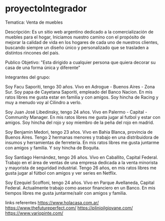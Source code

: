 # proyectoIntegrador

Tematica: Venta de muebles 

Descripción: Es un sitio web argentino dedicado a la comercialización de muebles para el hogar, Iniciamos nuestro camino con el propósito de mejorar la calidad de vida en los hogares de cada uno de nuestros clientes, buscando siempre un diseño único y personalizado que se trasladen a distintos rincones del país.

Publico Objetivo: "Esta dirigido a cualquier persona que quiera decorar su casa de una forma única y diferente" 

Integrantes del grupo:

Soy Facu Saporiti, tengo 30 años. Vivo en Adrogue - Buenos Aires - Zona Sur. Soy papa de Cayetana Saporiti, empleado del Banco Nacion. En mis ratos libres me gusta estar en familia y con amigos. Soy hincha de Racing y muy a menudo voy al Cilindro a verlo.

Soy Juan José Libedinsky, tengo 24 años. Vivo en Palermo - Capital - Community Manager. En mis ratos libres me gusta jugar al futbol y estar con amigos. Soy hincha del rojo y soy miembro de la peña del rojo en madrid.

Soy Benjamin Medori, tengo 23 años. Vivo en Bahia Blanca, provincia de Buenos Aires. Tengo 2 hermanas menores y trabajo en una distribuidora de insumos y herramientas de ferreteria. En mis ratos libres me gusta juntarme con amigos y familia. Y soy hincha de Boquita.

Soy Santiago Hernández, tengo 26 años. Vivo en Caballito, Capital Federal. Trabajo en el área de ventas de una empresa dedicada a la venta minorista y mayorista de seguridad industrial. Tengo 26 años, en mis ratos libres me gusta jugar al fútbol con amigos y ver series en Netflix.

Soy Ezequiel Scoffoni, tengo 24 años. Vivo en Parque Avellaneda, Capital Federal. Actualmente trabajo como asesor financiero en un Banco. En mis tiempos libres me gusta juntarme/salir con amigos y familia.

links referentes 
 https://www.holacasa.com.ar/  https://www.thefutureperfect.com/ https://plinioilgiovane.com/ https://www.variopinte.com/
